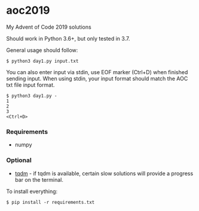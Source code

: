 # aoc2019
My Advent of Code 2019 solutions

Should work in Python 3.6+, but only tested in 3.7.

General usage should follow:
```
$ python3 day1.py input.txt
```

You can also enter input via stdin, use EOF marker (Ctrl+D) when finished sending input.
When using stdin, your input format should match the AOC txt file input format.
```
$ python3 day1.py -
1
2
3
<Ctrl+D>
```

### Requirements

- numpy

### Optional

- [tqdm](https://github.com/tqdm/tqdm) - if tqdm is available, certain slow solutions will provide a progress bar on the terminal.

To install everything:
```
$ pip install -r requirements.txt
```
